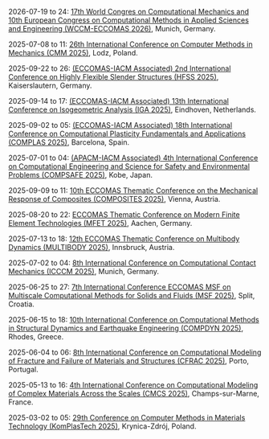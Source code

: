 2026-07-19 to 24: [17th World Congres on Computational Mechanics and 10th European Congress on Computational Methods in Applied Sciences and Engineering (WCCM-ECCOMAS 2026)](https://wccm-eccomas2026.org/), Munich, Germany.

2025-07-08 to 11: [26th International Conference on Computer Methods in Mechanics (CMM 2025)](https://cmm2025.p.lodz.pl/), Lodz, Poland.

2025-09-22 to 26: [(ECCOMAS-IACM Associated) 2nd International Conference on Highly Flexible Slender Structures (HFSS 2025)](https://hfss.uniri.hr/), Kaiserslautern, Germany.

2025-09-14 to 17: [(ECCOMAS-IACM Associated) 13th International Conference on Isogeometric Analysis (IGA 2025)](https://iga2025.cimne.com/), Eindhoven, Netherlands.

2025-09-02 to 05: [(ECCOMAS-IACM Associated) 18th International Conference on Computational Plasticity Fundamentals and Applications (COMPLAS 2025)](https://complas2025.cimne.com/complas_2025), Barcelona, Spain.

2025-07-01 to 04: [(APACM-IACM Associated) 4th International Conference on Computational Engineering and Science for Safety and Environmental Problems (COMPSAFE 2025)](https://www.compsafe2025.org/), Kobe, Japan.

2025-09-09 to 11: [10th ECCOMAS Thematic Conference on the Mechanical Response of Composites (COMPOSITES 2025)](https://composites2025.cimne.com/), Vienna, Austria.

2025-08-20 to 22: [ECCOMAS Thematic Conference on Modern Finite Element Technologies (MFET 2025)](https://mfet2025.de/), Aachen, Germany.

2025-07-13 to 18: [12th ECCOMAS Thematic Conference on Multibody Dynamics (MULTIBODY 2025)](https://www.uibk.ac.at/en/congress/multibody2025/), Innsbruck, Austria.

2025-07-02 to 04: [8th International Conference on Computational Contact Mechanics (ICCCM 2025)](https://www.unibw.de/icccm2025), Munich, Germany.

2025-06-25 to 27: [7th International Conference ECCOMAS MSF on Multiscale Computational Methods for Solids and Fluids (MSF 2025)](https://ceacm.net/msf-2025/), Split, Croatia.

2025-06-15 to 18: [10th International Conference on Computational Methods in Structural Dynamics and Earthquake Engineering (COMPDYN 2025)](https://2025.compdyn.org/), Rhodes, Greece.

2025-06-04 to 06: [8th International Conference on Computational Modeling of Fracture and Failure of Materials and Structures (CFRAC 2025)](https://www.cfrac2025.pt/), Porto, Portugal.

2025-05-13 to 16: [4th International Conference on Computational Modeling of Complex Materials Across the Scales (CMCS 2025)](https://cmcs2025.sciencesconf.org/), Champs-sur-Marne, France.

2025-03-02 to 05: [29th Conference on Computer Methods in Materials Technology (KomPlasTech 2025)](https://komplastech.agh.edu.pl/), Krynica-Zdrój, Poland.


